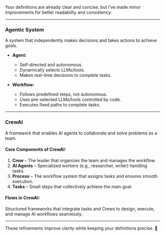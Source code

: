 Your definitions are already clear and concise, but I’ve made minor improvements for better readability and consistency:  

---

### **Agentic System**  
A system that independently makes decisions and takes actions to achieve goals.  

- **Agent:**  
  - Self-directed and autonomous.  
  - Dynamically selects LLMs/tools.  
  - Makes real-time decisions to complete tasks.  

- **Workflow:**  
  - Follows predefined steps, not autonomous.  
  - Uses pre-selected LLMs/tools controlled by code.  
  - Executes fixed paths to complete tasks.  

---

### **CrewAI**  
A framework that enables AI agents to collaborate and solve problems as a team.  

#### **Core Components of CrewAI:**  
1. **Crew** – The leader that organizes the team and manages the workflow.  
2. **AI Agents** – Specialized workers (e.g., researcher, writer) handling tasks.  
3. **Process** – The workflow system that assigns tasks and ensures smooth execution.  
4. **Tasks** – Small steps that collectively achieve the main goal.  

#### **Flows in CrewAI:**  
Structured frameworks that integrate tasks and Crews to design, execute, and manage AI workflows seamlessly.  

---

These refinements improve clarity while keeping your definitions precise. 🚀
